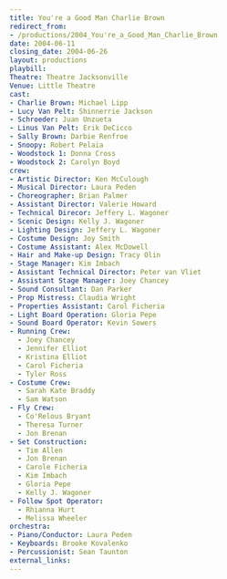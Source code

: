 ```yaml
---
title: You're a Good Man Charlie Brown
redirect_from:
- /productions/2004_You're_a_Good_Man_Charlie_Brown
date: 2004-06-11
closing_date: 2004-06-26
layout: productions
playbill:
Theatre: Theatre Jacksonville
Venue: Little Theatre
cast:
- Charlie Brown: Michael Lipp
- Lucy Van Pelt: Shinnerrie Jackson
- Schroeder: Juan Unzueta
- Linus Van Pelt: Erik DeCicco
- Sally Brown: Darbie Renfroe
- Snoopy: Robert Pelaia
- Woodstock 1: Donna Cross
- Woodstock 2: Carolyn Boyd
crew:
- Artistic Director: Ken McCulough
- Musical Director: Laura Peden
- Choreographer: Brian Palmer
- Assistant Director: Valerie Howard
- Technical Direcor: Jeffery L. Wagoner
- Scenic Design: Kelly J. Wagoner
- Lighting Design: Jeffery L. Wagoner
- Costume Design: Joy Smith
- Costume Assistant: Alex McDowell
- Hair and Make-up Design: Tracy Olin
- Stage Manager: Kim Imbach
- Assistant Technical Director: Peter van Vliet
- Assistant Stage Manager: Joey Chancey
- Sound Consultant: Dan Parker
- Prop Mistress: Claudia Wright
- Properties Assistant: Carol Ficheria
- Light Board Operation: Gloria Pepe
- Sound Board Operator: Kevin Sowers
- Running Crew:
  - Joey Chancey
  - Jennifer Elliot
  - Kristina Elliot
  - Carol Ficheria
  - Tyler Ross
- Costume Crew:
  - Sarah Kate Braddy
  - Sam Watson
- Fly Crew:
  - Co'Relous Bryant
  - Theresa Turner
  - Jon Brenan
- Set Construction:
  - Tim Allen
  - Jon Brenan
  - Carole Ficheria
  - Kim Imbach
  - Gloria Pepe
  - Kelly J. Wagoner
- Follow Spot Operator:
  - Rhianna Hurt
  - Melissa Wheeler
orchestra:
- Piano/Conductor: Laura Peden
- Keyboards: Brooke Kovalenko
- Percussionist: Sean Taunton
external_links:
---
```

